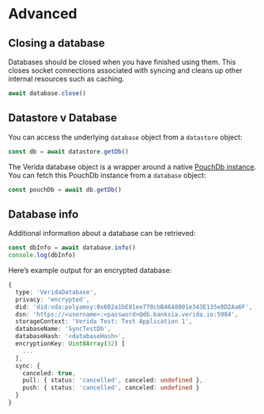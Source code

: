 # Advanced

## Closing a database[​](https://developers.verida.network/docs/client-sdk/advanced#closing-a-database) <a href="#closing-a-database" id="closing-a-database"></a>

Databases should be closed when you have finished using them. This closes socket connections associated with syncing and cleans up other internal resources such as caching.

```typescript
await database.close()
```

## Datastore v Database[​](https://developers.verida.network/docs/client-sdk/advanced#datastore-v-database) <a href="#datastore-v-database" id="datastore-v-database"></a>

You can access the underlying `database` object from a `datastore` object:

```typescript
const db = await datastore.getDb()
```

The Verida database object is a wrapper around a native [PouchDb instance](https://pouchdb.com/api.html). You can fetch this PouchDb instance from a `database` object:

```typescript
const pouchDb = await db.getDb()
```

## Database info[​](https://developers.verida.network/docs/client-sdk/advanced#database-info) <a href="#database-info" id="database-info"></a>

Additional information about a database can be retrieved:

```typescript
const dbInfo = await database.info()
console.log(dbInfo)
```

Here’s example output for an encrypted database:

```typescript
{
  type: 'VeridaDatabase',
  privacy: 'encrypted',
  did: 'did:vda:polyamoy:0x6B2a1bE81ee770cbB4648801e343E135e8D2Aa6F',
  dsn: 'https://<username>:<password>@db.banksia.verida.io:5984',
  storageContext: 'Verida Test: Test Application 1',
  databaseName: 'SyncTestDb',
  databaseHash: '<databaseHash>',
  encryptionKey: Uint8Array(32) [
    ...
  ],
  sync: {
    canceled: true,
    pull: { status: 'cancelled', canceled: undefined },
    push: { status: 'cancelled', canceled: undefined }
  }
}
```
